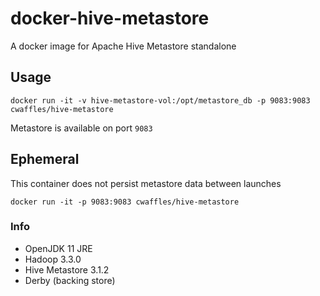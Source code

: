 # docker-hive-metastore
A docker image for Apache Hive Metastore standalone

## Usage
```docker run -it -v hive-metastore-vol:/opt/metastore_db -p 9083:9083 cwaffles/hive-metastore```

Metastore is available on port `9083`

## Ephemeral
This container does not persist metastore data between launches

```docker run -it -p 9083:9083 cwaffles/hive-metastore```

### Info
- OpenJDK 11 JRE
- Hadoop 3.3.0
- Hive Metastore 3.1.2
- Derby (backing store)
